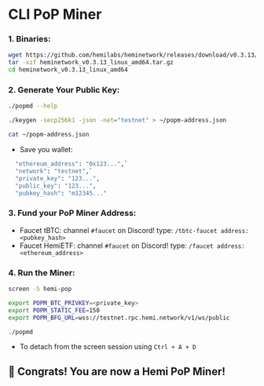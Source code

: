 # CLI PoP Miner

### 1. Binaries:
```Bash
wget https://github.com/hemilabs/heminetwork/releases/download/v0.3.13/heminetwork_v0.3.13_linux_amd64.tar.gz -O heminetwork_v0.3.13_linux_amd64.tar.gz
tar -xzf heminetwork_v0.3.13_linux_amd64.tar.gz
cd heminetwork_v0.3.13_linux_amd64
```
### 2. Generate Your Public Key:
```Bash
./popmd --help
```
```Bash
./keygen -secp256k1 -json -net="testnet" > ~/popm-address.json
```
```Bash
cat ~/popm-address.json
```
- Save you wallet:
```Bash
  "ethereum_address": "0x123...",`
  "network": "testnet",`
  "private_key": "123...",
  "public_key": "123...",
  "pubkey_hash": "m12345..."
```
### 3. Fund your PoP Miner Address:
- Faucet tBTC: channel `#faucet` on Discord! type: `/tbtc-faucet address: <pubkey_hash>`
- Faucet HemiETF: channel `#faucet` on Discord! type: `/faucet address: <ethereum_address>`
### 4.  Run the Miner:
```Bash
screen -S hemi-pop
```
```Bash
export POPM_BTC_PRIVKEY=<private_key>
export POPM_STATIC_FEE=150
export POPM_BFG_URL=wss://testnet.rpc.hemi.network/v1/ws/public
```
```Bash
./popmd
```
- To detach from the screen session using `Ctrl + A + D`

## 🎉 Congrats! You are now a Hemi PoP Miner!







